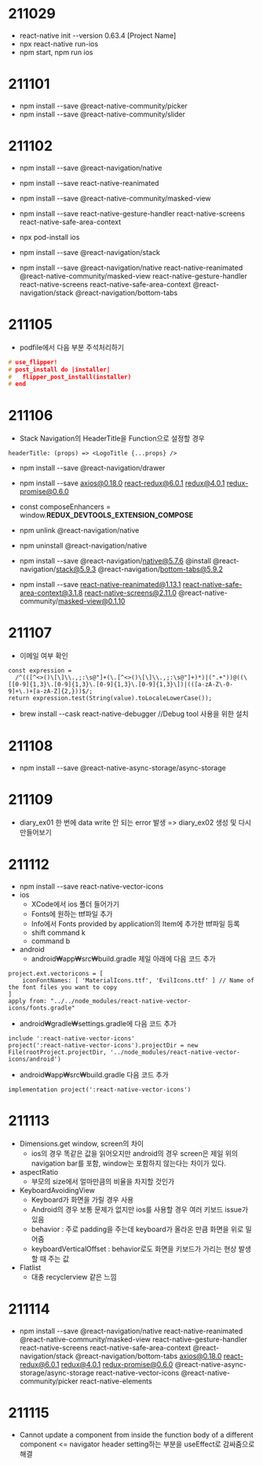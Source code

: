 # 211029
* react-native init --version 0.63.4 [Project Name]
* npx react-native run-ios
* npm start, npm run ios

# 211101
* npm install --save @react-native-community/picker
* npm install --save @react-native-community/slider

# 211102
* npm install --save @react-navigation/native
* npm install --save react-native-reanimated
* npm install --save @react-native-community/masked-view
* npm install --save react-native-gesture-handler react-native-screens react-native-safe-area-context
* npx pod-install ios
* npm install --save @react-navigation/stack

* npm install --save @react-navigation/native react-native-reanimated @react-native-community/masked-view react-native-gesture-handler react-native-screens react-native-safe-area-context @react-navigation/stack @react-navigation/bottom-tabs

# 211105
* podfile에서 다음 부분 주석처리하기
```cpp
# use_flipper!
# post_install do |installer|
#   flipper_post_install(installer)
# end
```

# 211106
* Stack Navigation의 HeaderTitle을 Function으로 설정할 경우
```
headerTitle: (props) => <LogoTitle {...props} />
```

* npm install --save @react-navigation/drawer
* npm install --save axios@0.18.0 react-redux@6.0.1 redux@4.0.1 redux-promise@0.6.0

* const composeEnhancers = window.__REDUX_DEVTOOLS_EXTENSION_COMPOSE__

* npm unlink @react-navigation/native
* npm uninstall @react-navigation/native
* npm install --save @react-navigation/native@5.7.6 @install @react-navigation/stack@5.9.3 @react-navigation/bottom-tabs@5.9.2
* npm install --save react-native-reanimated@1.13.1 react-native-safe-area-context@3.1.8 react-native-screens@2.11.0 @react-native-community/masked-view@0.1.10

# 211107
* 이메일 여부 확인
```
const expression =
  /^(([^<>()\[\]\\.,;:\s@"]+(\.[^<>()\[\]\\.,;:\s@"]+)*)|(".+"))@((\[[0-9]{1,3}\.[0-9]{1,3}\.[0-9]{1,3}\.[0-9]{1,3}\])|(([a-zA-Z\-0-9]+\.)+[a-zA-Z]{2,}))$/;
return expression.test(String(value).toLocaleLowerCase());
```

* brew install --cask react-native-debugger //Debug tool 사용을 위한 설치

# 211108
* npm install --save @react-native-async-storage/async-storage

# 211109
* diary_ex01 한 번에 data write 안 되는 error 발생 => diary_ex02 생성 및 다시 만들어보기

# 211112
* npm install --save react-native-vector-icons
* ios
  * XCode에서 ios 폴더 들어가기
  * Fonts에 원하는 ttf파일 추가
  * Info에서 Fonts provided by application의 Item에 추가한 ttf파일 등록
  * shift command k
  * command b
* android
  * android₩app₩src₩build.gradle 제일 아래에 다음 코드 추가
```
project.ext.vectoricons = [
    iconFontNames: [ 'MaterialIcons.ttf', 'EvilIcons.ttf' ] // Name of the font files you want to copy
]
apply from: "../../node_modules/react-native-vector-icons/fonts.gradle"
```
  * android₩gradle₩settings.gradle에 다음 코드 추가
```
include ':react-native-vector-icons'
project(':react-native-vector-icons').projectDir = new File(rootProject.projectDir, '../node_modules/react-native-vector-icons/android')
```
  * android₩app₩src₩build.gradle 다음 코드 추가
```
implementation project(':react-native-vector-icons')
```

# 211113
* Dimensions.get window, screen의 차이
  * ios의 경우 똑같은 값을 읽어오지만 android의 경우 screen은 제일 위의 navigation bar를 포함, window는 포함하지 않는다는 차이가 있다.
* aspectRatio
  * 부모의 size에서 얼마만큼의 비율을 차지할 것인가
* KeyboardAvoidingView
  * Keyboard가 화면을 가릴 경우 사용
  * Android의 경우 보통 문제가 없지만 ios를 사용할 경우 여러 키보드 issue가 있음
  * behavior : 주로 padding을 주는데 keyboard가 올라온 만큼 화면을 위로 밀어줌
  * keyboardVerticalOffset : behavior로도 화면을 키보드가 가리는 현상 발생할 때 주는 값
* Flatlist
  * 대충 recyclerview 같은 느낌

# 211114
* npm install --save @react-navigation/native react-native-reanimated @react-native-community/masked-view react-native-gesture-handler react-native-screens react-native-safe-area-context @react-navigation/stack @react-navigation/bottom-tabs axios@0.18.0 react-redux@6.0.1 redux@4.0.1 redux-promise@0.6.0 @react-native-async-storage/async-storage react-native-vector-icons @react-native-community/picker react-native-elements

# 211115
* Cannot update a component from inside the function body of a different component <= navigator header setting하는 부분을 useEffect로 감싸줌으로 해결